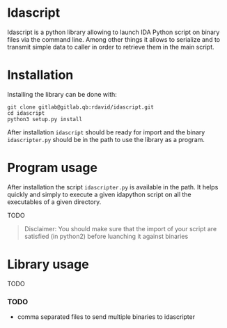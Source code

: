 # Idascript

Idascript is a python library allowing to launch IDA Python script on binary files via the command line.
Among other things it allows to serialize and to transmit simple data to caller in order to retrieve them
in the main script.

# Installation

Installing the library can be done with:

    git clone gitlab@gitlab.qb:rdavid/idascript.git
    cd idascript
    python3 setup.py install

After installation `idascript` should be ready for import and the binary `idascripter.py`
should be in the path to use the library as a program.

# Program usage

After installation the script `idascripter.py` is available in the path. It helps
quickly and simply to execute a given idapython script on all the executables of a
given directory. 

TODO

> Disclaimer: You should make sure that the import of your script are satisfied (in python2) before
luanching it against binaries

# Library usage

TODO


### TODO

- comma separated files to send multiple binaries to idascripter